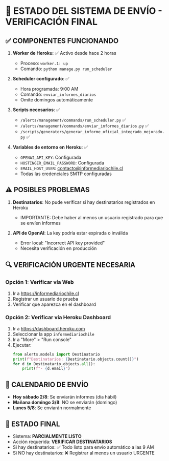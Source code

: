 # 🚨 ESTADO DEL SISTEMA DE ENVÍO - VERIFICACIÓN FINAL

## ✅ COMPONENTES FUNCIONANDO

1. **Worker de Heroku**: ✅ Activo desde hace 2 horas
   - Proceso: `worker.1: up`
   - Comando: `python manage.py run_scheduler`

2. **Scheduler configurado**: ✅
   - Hora programada: 9:00 AM
   - Comando: `enviar_informes_diarios`
   - Omite domingos automáticamente

3. **Scripts necesarios**: ✅
   - `/alerts/management/commands/run_scheduler.py` ✅
   - `/alerts/management/commands/enviar_informes_diarios.py` ✅
   - `/scripts/generators/generar_informe_oficial_integrado_mejorado.py` ✅

4. **Variables de entorno en Heroku**: ✅
   - `OPENAI_API_KEY`: Configurada
   - `HOSTINGER_EMAIL_PASSWORD`: Configurada
   - `EMAIL_HOST_USER`: contacto@informediariochile.cl
   - Todas las credenciales SMTP configuradas

## ⚠️ POSIBLES PROBLEMAS

1. **Destinatarios**: No pude verificar si hay destinatarios registrados en Heroku
   - IMPORTANTE: Debe haber al menos un usuario registrado para que se envíen informes

2. **API de OpenAI**: La key podría estar expirada o inválida
   - Error local: "Incorrect API key provided"
   - Necesita verificación en producción

## 🔍 VERIFICACIÓN URGENTE NECESARIA

### Opción 1: Verificar vía Web
1. Ir a https://informediariochile.cl
2. Registrar un usuario de prueba
3. Verificar que aparezca en el dashboard

### Opción 2: Verificar vía Heroku Dashboard
1. Ir a https://dashboard.heroku.com
2. Seleccionar la app `informediariochile`
3. Ir a "More" > "Run console"
4. Ejecutar:
   ```python
   from alerts.models import Destinatario
   print(f"Destinatarios: {Destinatario.objects.count()}")
   for d in Destinatario.objects.all():
       print(f"- {d.email}")
   ```

## 📅 CALENDARIO DE ENVÍO

- **Hoy sábado 2/8**: Se enviarán informes (día hábil)
- **Mañana domingo 3/8**: NO se enviarán (domingo)
- **Lunes 5/8**: Se enviarán normalmente

## 🚦 ESTADO FINAL

- Sistema: **PARCIALMENTE LISTO**
- Acción requerida: **VERIFICAR DESTINATARIOS**
- Si hay destinatarios: ✅ Todo listo para envío automático a las 9 AM
- Si NO hay destinatarios: ❌ Registrar al menos un usuario URGENTE